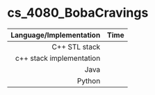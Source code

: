 # cs_4080_BobaCravings

| Language/Implementation  | Time        |
| -----------------------: | ----------: |
|   C++ STL stack          |             |
| c++ stack implementation |             |
|   Java                   |             |
|   Python                 |             |